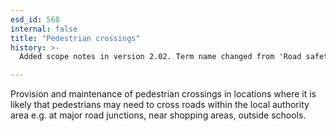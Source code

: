 ```yaml
---
esd_id: 568
internal: false
title: "Pedestrian crossings"
history: >-
  Added scope notes in version 2.02. Term name changed from 'Road safety - pedestrian crossings' to 'Roads - safety - pedestrian crossings' in version 3.00. Name changed to 'Pedestrian crossings' in version 4.00.

---
```


Provision and maintenance of pedestrian crossings in locations where it is likely that pedestrians may need to cross roads within the local authority area e.g. at major road junctions, near shopping areas, outside schools.

